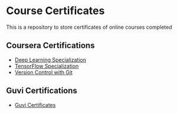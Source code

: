 # Course Certificates
This is a repository to store certificates of online courses completed
## Coursera Certifications
 - [Deep Learning Specialization](./coursera/Deep%20Learning%20Specialization)
 - [TensorFlow Specialization](./coursera/TensorFlow%20in%20Practice%20Specialization)
 - [Version Control with Git](./coursera/Version%20Control%20with%20Git.pdf)
## Guvi Certifications
 - [Guvi Certificates](./guvi/)

